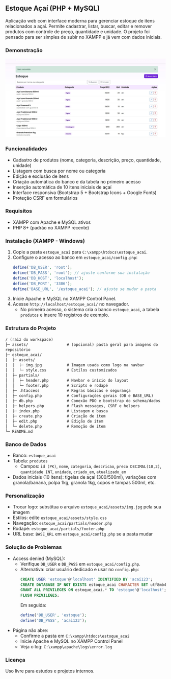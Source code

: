 ## Estoque Açaí (PHP + MySQL)

Aplicação web com interface moderna para gerenciar estoque de itens relacionados a açaí. Permite cadastrar, listar, buscar, editar e remover produtos com controle de preço, quantidade e unidade. O projeto foi pensado para ser simples de subir no XAMPP e já vem com dados iniciais.

### Demonstração
![Tela do Sistema](/assets/img.jpg)

### Funcionalidades
- Cadastro de produtos (nome, categoria, descrição, preço, quantidade, unidade)
- Listagem com busca por nome ou categoria
- Edição e exclusão de itens
- Criação automática do banco e da tabela no primeiro acesso
- Inserção automática de 10 itens iniciais de açaí
- Interface responsiva (Bootstrap 5 + Bootstrap Icons + Google Fonts)
- Proteção CSRF em formulários

### Requisitos
- XAMPP com Apache e MySQL ativos
- PHP 8+ (padrão no XAMPP recente)

### Instalação (XAMPP - Windows)
1. Copie a pasta `estoque_acai` para `C:\xampp\htdocs\estoque_acai`.
2. Configure o acesso ao banco em `estoque_acai/config.php`:
   ```php
   define('DB_USER', 'root');
   define('DB_PASS', 'root'); // ajuste conforme sua instalação
   define('DB_HOST', 'localhost');
   define('DB_PORT', '3306');
   define('BASE_URL', '/estoque_acai'); // ajuste se mudar a pasta
   ```
3. Inicie Apache e MySQL no XAMPP Control Panel.
4. Acesse `http://localhost/estoque_acai/` no navegador.
   - No primeiro acesso, o sistema cria o banco `estoque_acai`, a tabela `produtos` e insere 10 registros de exemplo.

### Estrutura do Projeto
```
/ (raiz do workspace)
├─ assets/                 # (opcional) pasta geral para imagens do repositório
├─ estoque_acai/
│  ├─ assets/
│  │  ├─ img.jpg           # Imagem usada como logo na navbar
│  │  └─ style.css         # Estilos customizados
│  ├─ partials/
│  │  ├─ header.php        # Navbar e início do layout
│  │  └─ footer.php        # Scripts e rodapé
│  ├─ .htaccess            # Regras básicas e segurança
│  ├─ config.php           # Configurações gerais (DB e BASE_URL)
│  ├─ db.php               # Conexão PDO e bootstrap do schema/dados
│  ├─ helpers.php          # Flash messages, CSRF e helpers
│  ├─ index.php            # Listagem e busca
│  ├─ create.php           # Criação de item
│  ├─ edit.php             # Edição de item
│  └─ delete.php           # Remoção de item
└─ README.md
```

### Banco de Dados
- Banco: `estoque_acai`
- Tabela: `produtos`
  - Campos: `id (PK)`, `nome`, `categoria`, `descricao`, `preco DECIMAL(10,2)`, `quantidade INT`, `unidade`, `criado_em`, `atualizado_em`
- Dados iniciais (10 itens): tigelas de açaí (300/500ml), variações com granola/banana, polpa 1kg, granola 1kg, copos e tampas 500ml, etc.

### Personalização
- Trocar logo: substitua o arquivo `estoque_acai/assets/img.jpg` pela sua imagem
- Estilos: edite `estoque_acai/assets/style.css`
- Navegação: `estoque_acai/partials/header.php`
- Rodapé: `estoque_acai/partials/footer.php`
- URL base: `BASE_URL` em `estoque_acai/config.php` se a pasta mudar

### Solução de Problemas
- Access denied (MySQL):
  - Verifique `DB_USER` e `DB_PASS` em `estoque_acai/config.php`.
  - Alternativa: criar usuário dedicado e usar no `config.php`:
    ```sql
    CREATE USER 'estoque'@'localhost' IDENTIFIED BY 'acai123';
    CREATE DATABASE IF NOT EXISTS estoque_acai CHARACTER SET utf8mb4 COLLATE utf8mb4_general_ci;
    GRANT ALL PRIVILEGES ON estoque_acai.* TO 'estoque'@'localhost';
    FLUSH PRIVILEGES;
    ```
    Em seguida:
    ```php
    define('DB_USER', 'estoque');
    define('DB_PASS', 'acai123');
    ```
- Página não abre:
  - Confirme a pasta em `C:\xampp\htdocs\estoque_acai`
  - Inicie Apache e MySQL no XAMPP Control Panel
  - Veja o log: `C:\xampp\apache\logs\error.log`

### Licença
Uso livre para estudos e projetos internos.


